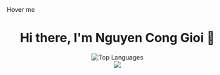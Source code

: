 <head>
</head>
<body>
  <div class="box">Hover me</div>
  <div align="center">
    <h1>Hi there, I'm Nguyen Cong Gioi 👋</h1>    
  </div>
  <div align="center">
    <img src="https://github-readme-stats.vercel.app/api/top-langs/?username=gioimtg2003&layout=compact" alt="Top Languages">
  </div>
  <div align="center">
    <a href="https://www.facebook.com/bumbum26.4" target="_blank" ><img src="https://img.shields.io/badge/-Facebook-blue?style=flat-square&logo=facebook&logoColor=white&link="https://www.facebook.com/bumbum26.4"></a>
  </div>
</body>
